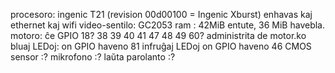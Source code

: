 
procesoro: ingenic T21 (revision 00d00100 = Ingenic Xburst)
	enhavas kaj ethernet kaj wifi
video-sentilo: GC2053
ram : 42MiB entute, 36 MiB havebla.
motoro: ĉe GPIO 18? 38 39 40 41 47 48 49 60?
	administrita de motor.ko
bluaj LEDoj: on GPIO haveno 81
infruĝaj LEDoj on GPIO haveno 46
CMOS sensor :?
mikrofono :?
laŭta parolanto :?




